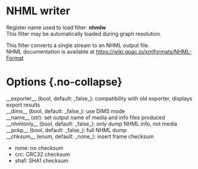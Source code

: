 <!-- automatically generated - do not edit, patch gpac/applications/gpac/gpac.c -->

# NHML writer  
  
Register name used to load filter: __nhmlw__  
This filter may be automatically loaded during graph resolution.  
  
This filter converts a single stream to an NHML output file.  
NHML documentation is available at https://wiki.gpac.io/xmlformats/NHML-Format  
  

# Options  {.no-collapse}  
  
<div markdown class="option">  
<a id="exporter">__exporter__</a> (bool, default: _false_): compatibility with old exporter, displays export results  
</div>  
<div markdown class="option">  
<a id="dims">__dims__</a> (bool, default: _false_): use DIMS mode  
</div>  
<div markdown class="option">  
<a id="name" data-level="basic">__name__</a> (str): set output name of media and info files produced  
</div>  
<div markdown class="option">  
<a id="nhmlonly">__nhmlonly__</a> (bool, default: _false_): only dump NHML info, not media  
</div>  
<div markdown class="option">  
<a id="pckp">__pckp__</a> (bool, default: _false_): full NHML dump  
</div>  
<div markdown class="option">  
<a id="chksum">__chksum__</a> (enum, default: _none_): insert frame checksum  

- none: no checksum  
- crc: CRC32 checksum  
- sha1: SHA1 checksum  
</div>  
  
  
